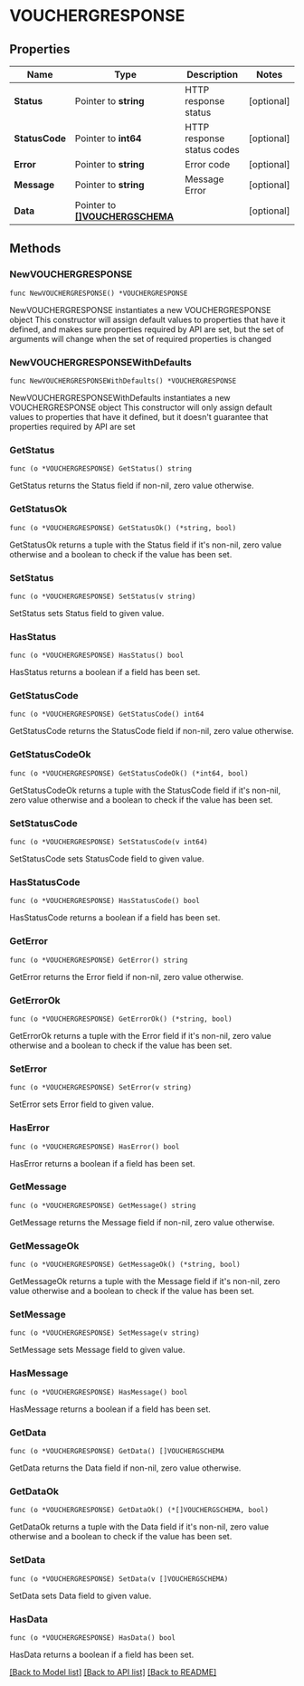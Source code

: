 # VOUCHERGRESPONSE

## Properties

Name | Type | Description | Notes
------------ | ------------- | ------------- | -------------
**Status** | Pointer to **string** | HTTP response status | [optional] 
**StatusCode** | Pointer to **int64** | HTTP response status codes | [optional] 
**Error** | Pointer to **string** | Error code | [optional] 
**Message** | Pointer to **string** | Message Error | [optional] 
**Data** | Pointer to [**[]VOUCHERGSCHEMA**](VOUCHERGSCHEMA.md) |  | [optional] 

## Methods

### NewVOUCHERGRESPONSE

`func NewVOUCHERGRESPONSE() *VOUCHERGRESPONSE`

NewVOUCHERGRESPONSE instantiates a new VOUCHERGRESPONSE object
This constructor will assign default values to properties that have it defined,
and makes sure properties required by API are set, but the set of arguments
will change when the set of required properties is changed

### NewVOUCHERGRESPONSEWithDefaults

`func NewVOUCHERGRESPONSEWithDefaults() *VOUCHERGRESPONSE`

NewVOUCHERGRESPONSEWithDefaults instantiates a new VOUCHERGRESPONSE object
This constructor will only assign default values to properties that have it defined,
but it doesn't guarantee that properties required by API are set

### GetStatus

`func (o *VOUCHERGRESPONSE) GetStatus() string`

GetStatus returns the Status field if non-nil, zero value otherwise.

### GetStatusOk

`func (o *VOUCHERGRESPONSE) GetStatusOk() (*string, bool)`

GetStatusOk returns a tuple with the Status field if it's non-nil, zero value otherwise
and a boolean to check if the value has been set.

### SetStatus

`func (o *VOUCHERGRESPONSE) SetStatus(v string)`

SetStatus sets Status field to given value.

### HasStatus

`func (o *VOUCHERGRESPONSE) HasStatus() bool`

HasStatus returns a boolean if a field has been set.

### GetStatusCode

`func (o *VOUCHERGRESPONSE) GetStatusCode() int64`

GetStatusCode returns the StatusCode field if non-nil, zero value otherwise.

### GetStatusCodeOk

`func (o *VOUCHERGRESPONSE) GetStatusCodeOk() (*int64, bool)`

GetStatusCodeOk returns a tuple with the StatusCode field if it's non-nil, zero value otherwise
and a boolean to check if the value has been set.

### SetStatusCode

`func (o *VOUCHERGRESPONSE) SetStatusCode(v int64)`

SetStatusCode sets StatusCode field to given value.

### HasStatusCode

`func (o *VOUCHERGRESPONSE) HasStatusCode() bool`

HasStatusCode returns a boolean if a field has been set.

### GetError

`func (o *VOUCHERGRESPONSE) GetError() string`

GetError returns the Error field if non-nil, zero value otherwise.

### GetErrorOk

`func (o *VOUCHERGRESPONSE) GetErrorOk() (*string, bool)`

GetErrorOk returns a tuple with the Error field if it's non-nil, zero value otherwise
and a boolean to check if the value has been set.

### SetError

`func (o *VOUCHERGRESPONSE) SetError(v string)`

SetError sets Error field to given value.

### HasError

`func (o *VOUCHERGRESPONSE) HasError() bool`

HasError returns a boolean if a field has been set.

### GetMessage

`func (o *VOUCHERGRESPONSE) GetMessage() string`

GetMessage returns the Message field if non-nil, zero value otherwise.

### GetMessageOk

`func (o *VOUCHERGRESPONSE) GetMessageOk() (*string, bool)`

GetMessageOk returns a tuple with the Message field if it's non-nil, zero value otherwise
and a boolean to check if the value has been set.

### SetMessage

`func (o *VOUCHERGRESPONSE) SetMessage(v string)`

SetMessage sets Message field to given value.

### HasMessage

`func (o *VOUCHERGRESPONSE) HasMessage() bool`

HasMessage returns a boolean if a field has been set.

### GetData

`func (o *VOUCHERGRESPONSE) GetData() []VOUCHERGSCHEMA`

GetData returns the Data field if non-nil, zero value otherwise.

### GetDataOk

`func (o *VOUCHERGRESPONSE) GetDataOk() (*[]VOUCHERGSCHEMA, bool)`

GetDataOk returns a tuple with the Data field if it's non-nil, zero value otherwise
and a boolean to check if the value has been set.

### SetData

`func (o *VOUCHERGRESPONSE) SetData(v []VOUCHERGSCHEMA)`

SetData sets Data field to given value.

### HasData

`func (o *VOUCHERGRESPONSE) HasData() bool`

HasData returns a boolean if a field has been set.


[[Back to Model list]](../README.md#documentation-for-models) [[Back to API list]](../README.md#documentation-for-api-endpoints) [[Back to README]](../README.md)


